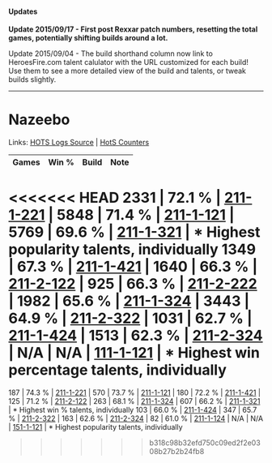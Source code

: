 #### Updates
**Update 2015/09/17 - First post Rexxar patch numbers, resetting the total games, potentially shifting builds around a lot.**

Update 2015/09/04 - The build shorthand column now link to HeroesFire.com talent calulator with the URL customized for each build!  
Use them to see a more detailed view of the build and talents, or tweak builds slightly.

***

# Nazeebo

Links: [HOTS Logs Source](https://www.hotslogs.com/Sitewide/HeroDetails?Hero=Nazeebo) | [HotS Counters](http://hotscounters.com/#/hero/Nazeebo)

Games  | Win %  | Build     | Note
-----  | -----  | -----     | ----
<<<<<<< HEAD
2331   | 72.1 % | [211-1-221](http://www.heroesfire.com/hots/talent-calculator/nazeebo#kCrr) | 
5848   | 71.4 % | [211-1-121](http://www.heroesfire.com/hots/talent-calculator/nazeebo#kCqH) | 
5769   | 69.6 % | [211-1-321](http://www.heroesfire.com/hots/talent-calculator/nazeebo#kCtP) | * Highest popularity talents, individually
1349   | 67.3 % | [211-1-421](http://www.heroesfire.com/hots/talent-calculator/nazeebo#kCuz) | 
1640   | 66.3 % | [211-2-122](http://www.heroesfire.com/hots/talent-calculator/nazeebo#kD3w) | 
925    | 66.3 % | [211-2-222](http://www.heroesfire.com/hots/talent-calculator/nazeebo#kD5U) | 
1982   | 65.6 % | [211-1-324](http://www.heroesfire.com/hots/talent-calculator/nazeebo#kCtS) | 
3443   | 64.9 % | [211-2-322](http://www.heroesfire.com/hots/talent-calculator/nazeebo#kD72) | 
1031   | 62.7 % | [211-1-424](http://www.heroesfire.com/hots/talent-calculator/nazeebo#kCv0) | 
1513   | 62.3 % | [211-2-324](http://www.heroesfire.com/hots/talent-calculator/nazeebo#kD74) | 
N/A    | N/A    | [111-1-121](http://www.heroesfire.com/hots/talent-calculator/nazeebo#gOhH) | * Highest win percentage talents, individually
=======
187    | 74.3 % | [211-1-221](http://www.heroesfire.com/hots/talent-calculator/nazeebo#kCrr) | 
570    | 73.7 % | [211-1-121](http://www.heroesfire.com/hots/talent-calculator/nazeebo#kCqH) | 
180    | 72.2 % | [211-1-421](http://www.heroesfire.com/hots/talent-calculator/nazeebo#kCuz) | 
125    | 71.2 % | [211-2-122](http://www.heroesfire.com/hots/talent-calculator/nazeebo#kD3w) | 
263    | 68.1 % | [211-1-324](http://www.heroesfire.com/hots/talent-calculator/nazeebo#kCtS) | 
607    | 66.2 % | [211-1-321](http://www.heroesfire.com/hots/talent-calculator/nazeebo#kCtP) | * Highest win % talents, individually
103    | 66.0 % | [211-1-424](http://www.heroesfire.com/hots/talent-calculator/nazeebo#kCv0) | 
347    | 65.7 % | [211-2-322](http://www.heroesfire.com/hots/talent-calculator/nazeebo#kD72) | 
163    | 62.6 % | [211-2-324](http://www.heroesfire.com/hots/talent-calculator/nazeebo#kD74) | 
82     | 61.0 % | [211-1-124](http://www.heroesfire.com/hots/talent-calculator/nazeebo#kCqK) | 
N/A    | N/A    | [151-1-121](http://www.heroesfire.com/hots/talent-calculator/nazeebo#hwLH) | * Highest popularity talents, individually
>>>>>>> b318c98b32efd750c09ed2f2e0308b27b2b24fb8
